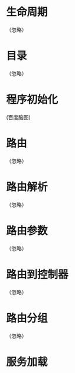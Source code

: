 # 生命周期

（忽略）



# 目录

（忽略）



# 程序初始化

(百度脑图)



# 路由

（忽略）



# 路由解析

（忽略）



# 路由参数

（忽略）



# 路由到控制器

（忽略）



# 路由分组

（忽略）



# 服务加载













